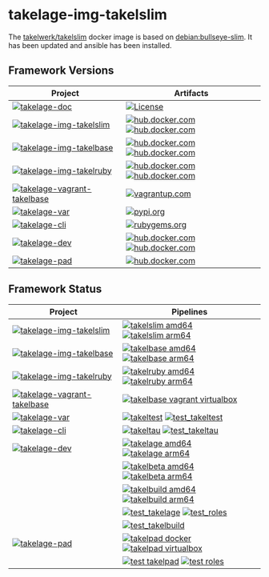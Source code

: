 # takelage-img-takelslim

The
[takelwerk/takelslim](https://hub.docker.com/repository/docker/takelwerk/takelslim)
docker image is based on
[debian:bullseye-slim](https://hub.docker.com/_/debian).
It has been updated and ansible has been installed.

## Framework Versions

| Project                                                                                                                                                             | Artifacts                                                                                                                                                                                                                                                                                                                                                                 |
|---------------------------------------------------------------------------------------------------------------------------------------------------------------------|---------------------------------------------------------------------------------------------------------------------------------------------------------------------------------------------------------------------------------------------------------------------------------------------------------------------------------------------------------------------------|
| [![takelage-doc](https://img.shields.io/badge/github-takelage--doc-purple)](https://github.com/takelwerk/takelage-doc)                                            | [![License](https://img.shields.io/badge/license-GNU_GPLv3-blue)](https://github.com/takelwerk/takelage-doc/blob/main/LICENSE)                                                                                                                                                                                                                                            |
| [![takelage-img-takelslim](https://img.shields.io/badge/github-takelage--img--takelslim-purple)](https://github.com/takelwerk/takelage-img-takelslim)             | [![hub.docker.com](https://img.shields.io/docker/v/takelwerk/takelslim/latest?label=hub.docker.com&arch=amd64&color=teal)](https://hub.docker.com/r/takelwerk/takelslim) [![hub.docker.com](https://img.shields.io/docker/v/takelwerk/takelslim/latest?label=hub.docker.com&arch=arm64&color=slateblue)](https://hub.docker.com/r/takelwerk/takelslim)                  | 
| [![takelage-img-takelbase](https://img.shields.io/badge/github-takelage--img--takelbase-purple)](https://github.com/takelwerk/takelage-img-takelbase)             | [![hub.docker.com](https://img.shields.io/docker/v/takelwerk/takelbase/latest?label=hub.docker.com&arch=amd64&color=teal)](https://hub.docker.com/r/takelwerk/takelbase) [![hub.docker.com](https://img.shields.io/docker/v/takelwerk/takelbase/latest?label=hub.docker.com&arch=arm64&color=slateblue)](https://hub.docker.com/r/takelwerk/takelbase)                    | 
| [![takelage-img-takelruby](https://img.shields.io/badge/github-takelage--img--takelruby-purple)](https://github.com/takelwerk/takelage-img-takelruby)             | [![hub.docker.com](https://img.shields.io/docker/v/takelwerk/takelruby/latest?label=hub.docker.com&arch=amd64&color=teal)](https://hub.docker.com/r/takelwerk/takelruby) [![hub.docker.com](https://img.shields.io/docker/v/takelwerk/takelruby/latest?label=hub.docker.com&arch=arm64&color=slateblue)](https://hub.docker.com/r/takelwerk/takelruby)                    | 
| [![takelage-vagrant-takelbase](https://img.shields.io/badge/github-takelage--vagrant--takelbase-purple)](https://github.com/takelwerk/takelage-vagrant-takelbase) | [![vagrantup.com](https://img.shields.io/badge/vagrantup.com-debian--bullseye-blue)](https://app.vagrantup.com/takelwerk/boxes/takelbase)                                                                                                                                                                                                                                 | 
| [![takelage-var](https://img.shields.io/badge/github-takelage--var-purple)](https://github.com/takelwerk/takelage-var)                                            | [![pypi,org](https://img.shields.io/pypi/v/pytest-takeltest?label=pypi.org&color=blue)](https://pypi.org/project/pytest-takeltest/)                                                                                                                                                                                                                                       |
| [![takelage-cli](https://img.shields.io/badge/github-takelage--cli-purple)](https://github.com/takelwerk/takelage-cli)                                            | [![rubygems.org](https://img.shields.io/gem/v/takeltau?label=rubygems.org&color=blue)](https://rubygems.org/gems/takeltau)                                                                                                                                                                                                                                                |
| [![takelage-dev](https://img.shields.io/badge/github-takelage--dev-purple)](https://github.com/takelwerk/takelage-dev)                                            | [![hub.docker.com](https://img.shields.io/docker/v/takelwerk/takelage/latest?label=hub.docker.com&arch=amd64&sort=semver&color=teal)](https://hub.docker.com/r/takelwerk/takelage) [![hub.docker.com](https://img.shields.io/docker/v/takelwerk/takelage/latest?label=hub.docker.com&arch=arm64&sort=semver&color=slateblue)](https://hub.docker.com/r/takelwerk/takelage) |
| [![takelage-pad](https://img.shields.io/badge/github-takelage--pad-purple)](https://github.com/takelwerk/takelage-pad)                                            | [![hub.docker.com](https://img.shields.io/docker/v/takelwerk/takelpad/latest?label=hub.docker.com&sort=semver&color=blue)](https://hub.docker.com/r/takelwerk/takelpad)                                                                                                                                                                                                   |

## Framework Status

| Project                                                                                                                                                 | Pipelines                                                                                                                                                                                                                                                                                                                                                                                                                                                                                               |
|---------------------------------------------------------------------------------------------------------------------------------------------------------|---------------------------------------------------------------------------------------------------------------------------------------------------------------------------------------------------------------------------------------------------------------------------------------------------------------------------------------------------------------------------------------------------------------------------------------------------------------------------------------------------------|
| [![takelage-img-takelslim](https://img.shields.io/badge/github-takelage--img--takelslim-purple)](https://github.com/takelwerk/takelage-img-takelslim) | [![takelslim amd64](https://img.shields.io/github/actions/workflow/status/takelwerk/takelage-img-takelslim/takelslim_amd64.yml?label=takelslim%20amd64)](https://github.com/takelwerk/takelage-img-takelslim/actions/workflows/takelslim_amd64.yml) [![takelslim arm64](https://img.shields.io/github/actions/workflow/status/takelwerk/takelage-img-takelslim/takelslim_arm64.yml?label=takelslim%20arm64)](https://github.com/takelwerk/takelage-img-takelslim/actions/workflows/takelslim_arm64.yml) |
| [![takelage-img-takelbase](https://img.shields.io/badge/github-takelage--img--takelbase-purple)](https://github.com/takelwerk/takelage-img-takelbase) | [![takelbase amd64](https://img.shields.io/github/actions/workflow/status/takelwerk/takelage-img-takelbase/takelbase_amd64.yml?label=takelbase%20amd64)](https://github.com/takelwerk/takelage-img-takelbase/actions/workflows/takelbase_amd64.yml) [![takelbase arm64](https://img.shields.io/github/actions/workflow/status/takelwerk/takelage-img-takelbase/takelbase_arm64.yml?label=takelbase%20arm64)](https://github.com/takelwerk/takelage-img-takelbase/actions/workflows/takelbase_arm64.yml) |
| [![takelage-img-takelruby](https://img.shields.io/badge/github-takelage--img--takelruby-purple)](https://github.com/takelwerk/takelage-img-takelruby) | [![takelruby amd64](https://img.shields.io/github/actions/workflow/status/takelwerk/takelage-img-takelruby/takelruby_amd64.yml?label=takelruby%20amd64)](https://github.com/takelwerk/takelage-img-takelruby/actions/workflows/takelruby_amd64.yml) [![takelruby arm64](https://img.shields.io/github/actions/workflow/status/takelwerk/takelage-img-takelruby/takelruby_arm64.yml?label=takelruby%20arm64)](https://github.com/takelwerk/takelage-img-takelruby/actions/workflows/takelruby_arm64.yml) |
| [![takelage-vagrant-takelbase](https://img.shields.io/badge/github-takelage--vagrant--takelbase-purple)](https://github.com/takelwerk/takelage-vagrant-takelbase) | [![takelbase vagrant virtualbox](https://img.shields.io/github/actions/workflow/status/takelwerk/takelage-vagrant-takelbase/takelbase-vagrant-virtualbox.yml?label=takelbase%20vagrant%20virtualbox)](https://github.com/takelwerk/takelage-vagrant-takelbase/actions/workflows/takelbase-vagrant-virtualbox.yml)                                                                                                                                                                                       |
| [![takelage-var](https://img.shields.io/badge/github-takelage--var-purple)](https://github.com/takelwerk/takelage-var) | [![takeltest](https://img.shields.io/github/actions/workflow/status/takelwerk/takelage-var/takeltest.yml?label=takeltest)](https://github.com/takelwerk/takelage-var/actions/workflows/takeltest.yml) [![test_takeltest](https://img.shields.io/github/actions/workflow/status/takelwerk/takelage-var/test_takeltest.yml?label=test%20takeltest)](https://github.com/takelwerk/takelage-var/actions/workflows/test_takeltest.yml)                                                                       |
| [![takelage-cli](https://img.shields.io/badge/github-takelage--cli-purple)](https://github.com/takelwerk/takelage-cli) | [![takeltau](https://img.shields.io/github/actions/workflow/status/takelwerk/takelage-cli/takeltau.yml?label=takeltau)](https://github.com/takelwerk/takelage-cli/actions/workflows/takeltau.yml) [![test_takeltau](https://img.shields.io/github/actions/workflow/status/takelwerk/takelage-cli/test_takeltau.yml?label=test%20takeltau)](https://github.com/takelwerk/takelage-cli/actions/workflows/test_takeltau.yml)                                                                               |
| [![takelage-dev](https://img.shields.io/badge/github-takelage--dev-purple)](https://github.com/takelwerk/takelage-dev) | [![takelage amd64](https://img.shields.io/github/actions/workflow/status/takelwerk/takelage-dev/takelage_amd64.yml?label=takelage%20amd64)](https://github.com/takelwerk/takelage-dev/actions/workflows/takelage_amd64.yml) [![takelage arm64](https://img.shields.io/github/actions/workflow/status/takelwerk/takelage-dev/takelage_arm64.yml?label=takelage%20arm64)](https://github.com/takelwerk/takelage-dev/actions/workflows/takelage_arm64.yml)                                                 |
| | [![takelbeta amd64](https://img.shields.io/github/actions/workflow/status/takelwerk/takelage-dev/takelbeta_amd64.yml?label=takelbeta%20amd64)](https://github.com/takelwerk/takelage-dev/actions/workflows/takelbeta_amd64.yml) [![takelbeta arm64](https://img.shields.io/github/actions/workflow/status/takelwerk/takelage-dev/takelbeta_arm64.yml?label=takelbeta%20arm64)](https://github.com/takelwerk/takelage-dev/actions/workflows/takelbeta_arm64.yml)                                         |
| | [![takelbuild amd64](https://img.shields.io/github/actions/workflow/status/takelwerk/takelage-dev/takelbuild_amd64.yml?label=takelbuild%20amd64)](https://github.com/takelwerk/takelage-dev/actions/workflows/takelbuild_amd64.yml) [![takelbuild arm64](https://img.shields.io/github/actions/workflow/status/takelwerk/takelage-dev/takelbuild_arm64.yml?label=takelbuild%20arm64)](https://github.com/takelwerk/takelage-dev/actions/workflows/takelbuild_arm64.yml)                                 |
| | [![test_takelage](https://img.shields.io/github/actions/workflow/status/takelwerk/takelage-dev/test_takelage.yml?label=test%20takelage)](https://github.com/takelwerk/takelage-dev/actions/workflows/test_takelage.yml) [![test_roles](https://img.shields.io/github/actions/workflow/status/takelwerk/takelage-dev/test_roles.yml?label=test%20roles)](https://github.com/takelwerk/takelage-dev/actions/workflows/test_roles.yml)                                                                     |
| | [![test_takelbuild](https://img.shields.io/github/actions/workflow/status/takelwerk/takelage-dev/test_takelbuild.yml?label=test%20takelbuild)](https://github.com/takelwerk/takelage-dev/actions/workflows/test_takelbuild.yml)                                                                                                                                                                                                                                                                         |
| [![takelage-pad](https://img.shields.io/badge/github-takelage--pad-purple)](https://github.com/takelwerk/takelage-pad) | [![takelpad docker](https://img.shields.io/github/actions/workflow/status/takelwerk/takelage-pad/takelpad_docker.yml?label=takelpad%20docker)](https://github.com/takelwerk/takelage-pad/actions/workflows/takelpad_docker.yml) [![takelpad virtualbox](https://img.shields.io/github/actions/workflow/status/takelwerk/takelage-pad/takelpad_virtualbox.yml?label=takelpad%20virtualbox)](https://github.com/takelwerk/takelage-pad/actions/workflows/takelpad_virtualbox.yml)                        |
| | [![test takelpad](https://img.shields.io/github/actions/workflow/status/takelwerk/takelage-pad/test_takelpad.yml?label=test%20takelpad)](https://github.com/takelwerk/takelage-pad/actions/workflows/test_takelpad.yml) [![test roles](https://img.shields.io/github/actions/workflow/status/takelwerk/takelage-pad/test_roles.yml?label=test%20roles)](https://github.com/takelwerk/takelage-pad/actions/workflows/test_roles.yml)                                                                     |
